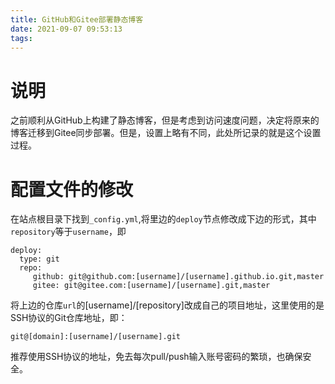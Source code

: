```yaml
---
title: GitHub和Gitee部署静态博客
date: 2021-09-07 09:53:13
tags:
---
```


# 说明

之前顺利从GitHub上构建了静态博客，但是考虑到访问速度问题，决定将原来的博客迁移到Gitee同步部署。但是，设置上略有不同，此处所记录的就是这个设置过程。

<!--more-->
# 配置文件的修改

在站点根目录下找到`_config.yml`,将里边的`deploy`节点修改成下边的形式，其中`repository`等于`username`，即

```
deploy:
  type: git
  repo:
     github: git@github.com:[username]/[username].github.io.git,master
     gitee: git@gitee.com:[username]/[username].git,master
```

将上边的仓库`url`的[username]/[repository]改成自己的项目地址，这里使用的是SSH协议的Git仓库地址，即：

```
git@[domain]:[username]/[username].git
```

推荐使用SSH协议的地址，免去每次pull/push输入账号密码的繁琐，也确保安全。
